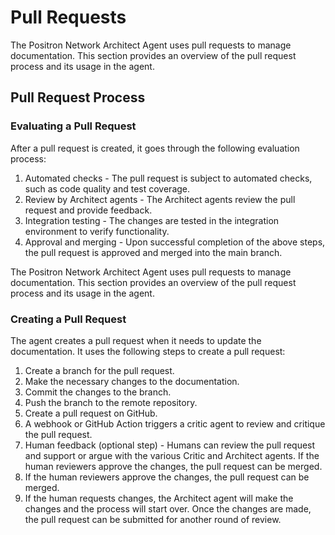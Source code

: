 # Pull Requests

The Positron Network Architect Agent uses pull requests to manage documentation. This section provides an overview of the pull request process and its usage in the agent.

## Pull Request Process

### Evaluating a Pull Request

After a pull request is created, it goes through the following evaluation process:
1. Automated checks - The pull request is subject to automated checks, such as code quality and test coverage.
2. Review by Architect agents - The Architect agents review the pull request and provide feedback.
3. Integration testing - The changes are tested in the integration environment to verify functionality.
4. Approval and merging - Upon successful completion of the above steps, the pull request is approved and merged into the main branch.

The Positron Network Architect Agent uses pull requests to manage documentation. This section provides an overview of the pull request process and its usage in the agent.

### Creating a Pull Request

The agent creates a pull request when it needs to update the documentation. It uses the following steps to create a pull request:

1. Create a branch for the pull request.
2. Make the necessary changes to the documentation.
3. Commit the changes to the branch.
4. Push the branch to the remote repository.
5. Create a pull request on GitHub.
6. A webhook or GitHub Action triggers a critic agent to review and critique the pull request.
7. Human feedback (optional step) - Humans can review the pull request and support or argue with the various Critic and Architect agents. If the human reviewers approve the changes, the pull request can be merged.  
8. If the human reviewers approve the changes, the pull request can be merged.
9. If the human requests changes, the Architect agent will make the changes and the process will start over. Once the changes are made, the pull request can be submitted for another round of review.


